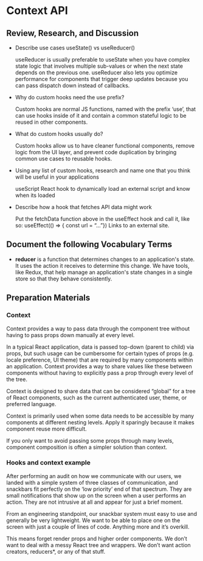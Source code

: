 # Context API

## Review, Research, and Discussion

- Describe use cases useState() vs useReducer()

  useReducer is usually preferable to useState when you have complex state logic that involves multiple sub-values or when the next state depends on the previous one. useReducer also lets you optimize performance for components that trigger deep updates because you can pass dispatch down instead of callbacks.

- Why do custom hooks need the use prefix?

  Custom hooks are normal JS functions, named with the prefix ‘use’, that can use hooks inside of it and contain a common stateful logic to be reused in other components.

- What do custom hooks usually do?

  Custom hooks allow us to have cleaner functional components, remove logic from the UI layer, and prevent code duplication by bringing common use cases to reusable hooks.

- Using any list of custom hooks, research and name one that you think will be useful in your applications

  useScript React hook to dynamically load an external script and know when its loaded

- Describe how a hook that fetches API data might work

  Put the fetchData function above in the useEffect hook and call it, like so: useEffect(() => { const url = “...”})
  Links to an external site.

## Document the following Vocabulary Terms

- **reducer** is a function that determines changes to an application's state. It uses the action it receives to determine this change. We have tools, like Redux, that help manage an application's state changes in a single store so that they behave consistently.

## Preparation Materials

### Context

  Context provides a way to pass data through the component tree without having to pass props down manually at every level.

  In a typical React application, data is passed top-down (parent to child) via props, but such usage can be cumbersome for certain types of props (e.g. locale preference, UI theme) that are required by many components within an application. Context provides a way to share values like these between components without having to explicitly pass a prop through every level of the tree.

  Context is designed to share data that can be considered “global” for a tree of React components, such as the current authenticated user, theme, or preferred language.

  Context is primarily used when some data needs to be accessible by many components at different nesting levels. Apply it sparingly because it makes component reuse more difficult.

  If you only want to avoid passing some props through many levels, component composition is often a simpler solution than context.

### Hooks and context example

  After performing an audit on how we communicate with our users, we landed with a simple system of three classes of communication, and snackbars fit perfectly on the ‘low priority’ end of that spectrum. They are small notifications that show up on the screen when a user performs an action. They are not intrusive at all and appear for just a brief moment.

  From an engineering standpoint, our snackbar system must easy to use and generally be very lightweight. We want to be able to place one on the screen with just a couple of lines of code. Anything more and it’s overkill.

  This means forget render props and higher order components. We don’t want to deal with a messy React tree and wrappers. We don’t want action creators, reducers*, or any of that stuff.
